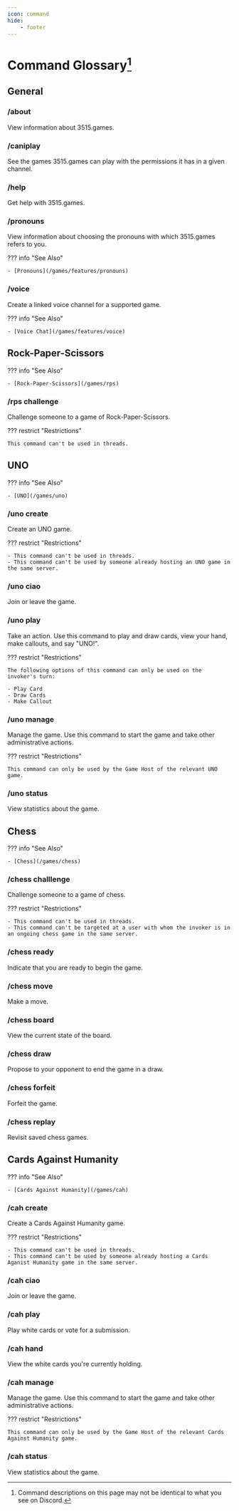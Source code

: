 ```yaml
---
icon: command
hide:
    - footer
---
```


# Command Glossary[^1]

## General

### /about

View information about 3515.games.

### /caniplay

See the games 3515.games can play with the permissions it has in a given channel.

### /help

Get help with 3515.games.

### /pronouns

View information about choosing the pronouns with which 3515.games refers to you.

??? info "See Also"

    - [Pronouns](/games/features/pronouns)

### /voice

Create a linked voice channel for a supported game.

??? info "See Also"

    - [Voice Chat](/games/features/voice)

## Rock-Paper-Scissors

??? info "See Also"

    - [Rock-Paper-Scissors](/games/rps)

### /rps challenge

Challenge someone to a game of Rock-Paper-Scissors.

??? restrict "Restrictions"

    This command can't be used in threads.


## UNO

??? info "See Also"

    - [UNO](/games/uno)

### /uno create

Create an UNO game.

??? restrict "Restrictions"

    - This command can't be used in threads.
    - This command can't be used by someone already hosting an UNO game in the same server.


### /uno ciao

Join or leave the game.

### /uno play

Take an action. Use this command to play and draw cards, view your hand, make callouts, and say "UNO!".

??? restrict "Restrictions"

    The following options of this command can only be used on the invoker's turn:

    - Play Card
    - Draw Cards
    - Make Callout

### /uno manage

Manage the game. Use this command to start the game and take other administrative actions.

??? restrict "Restrictions"

    This command can only be used by the Game Host of the relevant UNO game.


### /uno status

View statistics about the game.

## Chess

??? info "See Also"

    - [Chess](/games/chess)

### /chess challlenge

Challenge someone to a game of chess.

??? restrict "Restrictions"

    - This command can't be used in threads.
    - This command can't be targeted at a user with whom the invoker is in an ongoing chess game in the same server.

### /chess ready

Indicate that you are ready to begin the game.

### /chess move

Make a move.

### /chess board

View the current state of the board.

### /chess draw

Propose to your opponent to end the game in a draw.

### /chess forfeit

Forfeit the game.

### /chess replay

Revisit saved chess games.

## Cards Against Humanity

??? info "See Also"

    - [Cards Against Humanity](/games/cah)

### /cah create

Create a Cards Against Humanity game.

??? restrict "Restrictions"

    - This command can't be used in threads.
    - This command can't be used by someone already hosting a Cards Aganist Humanity game in the same server.

### /cah ciao

Join or leave the game.

### /cah play

Play white cards or vote for a submission.

### /cah hand

View the white cards you're currently holding.

### /cah manage

Manage the game. Use this command to start the game and take other administrative actions.

??? restrict "Restrictions"

    This command can only be used by the Game Host of the relevant Cards Against Humanity game.

### /cah status

View statistics about the game.

[^1]: Command descriptions on this page may not be identical to what you see on Discord.